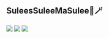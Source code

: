 ## SuleesSuleeMaSulee🔮🪄 

<!--
**JeongSu0880/JeongSu0880** is a ✨ _special_ ✨ repository because its `README.md` (this file) appears on your GitHub profile.

Here are some ideas to get you started:

- 🔭 I’m currently working on ...
- 🌱 I’m currently learning ...
- 👯 I’m looking to collaborate on ...
- 🤔 I’m looking for help with ...
- 💬 Ask me about ...
- 📫 How to reach me: ...
- 😄 Pronouns: ...
- ⚡ Fun fact: ...
-->
<a href="https://42seoul.kr/seoul42/main/view" target="_blank"><img src="https://img.shields.io/badge/42Seoul-000000?style=flat-square&logo=42&logoColor=white"/></a>
<a href="https://suleee.tistory.com/" target="_blank"><img src="https://img.shields.io/badge/수리공작소-FC4C02?style=flat-square&logo=Tistory&logoColor=white"/></a>
<a target="_blank"><img src="https://img.shields.io/badge/latsyrc900@gmail.com-EA4335?style=flat-square&logo=Gmail&logoColor=white"/></a>
</br>
